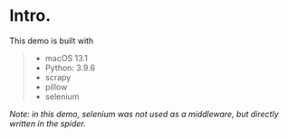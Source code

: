# Intro.
This demo is built with 
> - macOS 13.1  
> - Python: 3.9.6  
> - scrapy  
> - pillow  
> - selenium  

_Note: in this demo, 
selenium was not used as a middleware, 
but directly written in the spider._